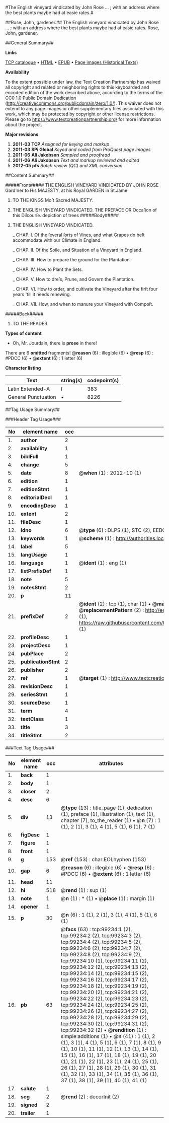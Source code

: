 #The English vineyard vindicated by John Rose ... ; with an address where the best plants maybe had at easie rates.#

##Rose, John, gardener.##
The English vineyard vindicated by John Rose ... ; with an address where the best plants maybe had at easie rates.
Rose, John, gardener.

##General Summary##

**Links**

[TCP catalogue](http://www.ota.ox.ac.uk/tcp/)  • 
[HTML](http://tei.it.ox.ac.uk/tcp/Texts-HTML/free/A57/A57634.html)  • 
[EPUB](http://tei.it.ox.ac.uk/tcp/Texts-EPUB/free/A57/A57634.epub) • 
[Page images (Historical Texts)](https://historicaltexts.jisc.ac.uk/eebo-13355423e)

**Availability**

To the extent possible under law, the Text Creation Partnership has waived all copyright and related or neighboring rights to this keyboarded and encoded edition of the work described above, according to the terms of the CC0 1.0 Public Domain Dedication (http://creativecommons.org/publicdomain/zero/1.0/). This waiver does not extend to any page images or other supplementary files associated with this work, which may be protected by copyright or other license restrictions. Please go to https://www.textcreationpartnership.org/ for more information about the project.

**Major revisions**

1. __2011-03__ __TCP__ *Assigned for keying and markup*
1. __2011-03__ __SPi Global__ *Keyed and coded from ProQuest page images*
1. __2011-06__ __Ali Jakobson__ *Sampled and proofread*
1. __2011-06__ __Ali Jakobson__ *Text and markup reviewed and edited*
1. __2012-05__ __pfs__ *Batch review (QC) and XML conversion*

##Content Summary##

#####Front#####
THE ENGLISH VINEYARD VINDICATED BY JOHN ROSE Gard'ner to His MAJESTY, at his Royal GARDEN in St.Jame
1. TO THE KINGS Moſt Sacred MAJESTY.

1. THE ENGLISH VINEYARD VINDICATED. THE PREFACE OR Occaſion of this Diſcourſe.
depiction of trees
#####Body#####

1. THE ENGLISH VINEYARD VINDICATED.

    _ CHAP. I. Of the ſeveral ſorts of Vines, and what Grapes do beſt accommodate with our Climate in England.

    _ CHAP. II. Of the Soile, and Situation of a Vineyard in England.

    _ CHAP. III. How to prepare the ground for the Plantation.

    _ CHAP. IV. How to Plant the Sets.

    _ CHAP. V. How to dreſs, Prune, and Govern the Plantation.

    _ CHAP. VI. How to order, and cultivate the Vineyard after the firſt four years 'till it needs renewing.

    _ CHAP. VII. How, and when to manure your Vineyard with Compoſt.

#####Back#####

1. TO THE READER.

**Types of content**

  * Oh, Mr. Jourdain, there is **prose** in there!

There are 6 **omitted** fragments! 
 @__reason__ (6) : illegible (6)  •  @__resp__ (6) : #PDCC (6)  •  @__extent__ (6) : 1 letter (6)

**Character listing**


|Text|string(s)|codepoint(s)|
|---|---|---|
|Latin Extended-A|ſ|383|
|General Punctuation|•|8226|

##Tag Usage Summary##

###Header Tag Usage###

|No|element name|occ|attributes|
|---|---|---|---|
|1.|__author__|2||
|2.|__availability__|1||
|3.|__biblFull__|1||
|4.|__change__|5||
|5.|__date__|8| @__when__ (1) : 2012-10 (1)|
|6.|__edition__|1||
|7.|__editionStmt__|1||
|8.|__editorialDecl__|1||
|9.|__encodingDesc__|1||
|10.|__extent__|2||
|11.|__fileDesc__|1||
|12.|__idno__|6| @__type__ (6) : DLPS (1), STC (2), EEBO-CITATION (1), OCLC (1), VID (1)|
|13.|__keywords__|1| @__scheme__ (1) : http://authorities.loc.gov/ (1)|
|14.|__label__|5||
|15.|__langUsage__|1||
|16.|__language__|1| @__ident__ (1) : eng (1)|
|17.|__listPrefixDef__|1||
|18.|__note__|5||
|19.|__notesStmt__|2||
|20.|__p__|11||
|21.|__prefixDef__|2| @__ident__ (2) : tcp (1), char (1)  •  @__matchPattern__ (2) : ([0-9\-]+):([0-9IVX]+) (1), (.+) (1)  •  @__replacementPattern__ (2) : http://eebo.chadwyck.com/downloadtiff?vid=$1&page=$2 (1), https://raw.githubusercontent.com/textcreationpartnership/Texts/master/tcpchars.xml#$1 (1)|
|22.|__profileDesc__|1||
|23.|__projectDesc__|1||
|24.|__pubPlace__|2||
|25.|__publicationStmt__|2||
|26.|__publisher__|2||
|27.|__ref__|1| @__target__ (1) : http://www.textcreationpartnership.org/docs/. (1)|
|28.|__revisionDesc__|1||
|29.|__seriesStmt__|1||
|30.|__sourceDesc__|1||
|31.|__term__|4||
|32.|__textClass__|1||
|33.|__title__|3||
|34.|__titleStmt__|2||


###Text Tag Usage###

|No|element name|occ|attributes|
|---|---|---|---|
|1.|__back__|1||
|2.|__body__|1||
|3.|__closer__|2||
|4.|__desc__|6||
|5.|__div__|13| @__type__ (13) : title_page (1), dedication (1), preface (1), illustration (1), text (1), chapter (7), to_the_reader (1)  •  @__n__ (7) : 1 (1), 2 (1), 3 (1), 4 (1), 5 (1), 6 (1), 7 (1)|
|6.|__figDesc__|1||
|7.|__figure__|1||
|8.|__front__|1||
|9.|__g__|153| @__ref__ (153) : char:EOLhyphen (153)|
|10.|__gap__|6| @__reason__ (6) : illegible (6)  •  @__resp__ (6) : #PDCC (6)  •  @__extent__ (6) : 1 letter (6)|
|11.|__head__|11||
|12.|__hi__|518| @__rend__ (1) : sup (1)|
|13.|__note__|1| @__n__ (1) : * (1)  •  @__place__ (1) : margin (1)|
|14.|__opener__|1||
|15.|__p__|30| @__n__ (6) : 1 (1), 2 (1), 3 (1), 4 (1), 5 (1), 6 (1)|
|16.|__pb__|63| @__facs__ (63) : tcp:99234:1 (2), tcp:99234:2 (2), tcp:99234:3 (2), tcp:99234:4 (2), tcp:99234:5 (2), tcp:99234:6 (2), tcp:99234:7 (2), tcp:99234:8 (2), tcp:99234:9 (2), tcp:99234:10 (1), tcp:99234:11 (2), tcp:99234:12 (2), tcp:99234:13 (2), tcp:99234:14 (2), tcp:99234:15 (2), tcp:99234:16 (2), tcp:99234:17 (2), tcp:99234:18 (2), tcp:99234:19 (2), tcp:99234:20 (2), tcp:99234:21 (2), tcp:99234:22 (2), tcp:99234:23 (2), tcp:99234:24 (2), tcp:99234:25 (2), tcp:99234:26 (2), tcp:99234:27 (2), tcp:99234:28 (2), tcp:99234:29 (2), tcp:99234:30 (2), tcp:99234:31 (2), tcp:99234:32 (2)  •  @__rendition__ (1) : simple:additions (1)  •  @__n__ (41) : 1 (1), 2 (1), 3 (1), 4 (1), 5 (1), 6 (1), 7 (1), 8 (1), 9 (1), 10 (1), 11 (1), 12 (1), 13 (1), 14 (1), 15 (1), 16 (1), 17 (1), 18 (1), 19 (1), 20 (1), 21 (1), 22 (1), 23 (1), 24 (1), 25 (1), 26 (1), 27 (1), 28 (1), 29 (1), 30 (1), 31 (1), 32 (1), 33 (1), 34 (1), 35 (1), 36 (1), 37 (1), 38 (1), 39 (1), 40 (1), 41 (1)|
|17.|__salute__|1||
|18.|__seg__|2| @__rend__ (2) : decorInit (2)|
|19.|__signed__|2||
|20.|__trailer__|1||
